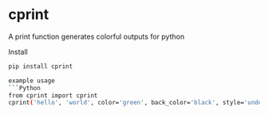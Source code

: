 # cprint
A print function generates colorful outputs for python 

Install
```bash
pip install cprint

example usage
```Python
from cprint import cprint
cprint('hello', 'world', color='green', back_color='black', style='underline', end='!')
